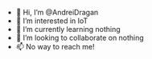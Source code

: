 - 👋 Hi, I’m @AndreiDragan
- 👀 I’m interested in IoT
- 🌱 I’m currently learning nothing
- 💞️ I’m looking to collaborate on nothing
- 📫 No way to reach me!

<!---
AndreiDragan/AndreiDragan is a ✨ special ✨ repository because its `README.md` (this file) appears on your GitHub profile.
You can click the Preview link to take a look at your changes.
--->
